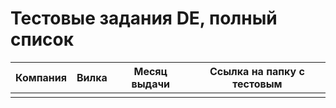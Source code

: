 # Тестовые задания DE, полный список



| Компания | Вилка | Месяц выдачи | Ссылка на папку с тестовым |
| -------- | ----- | ------------ | -------------------------- |
|          |       |              |                            |

